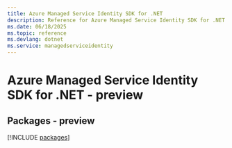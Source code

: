 ```yaml
---
title: Azure Managed Service Identity SDK for .NET
description: Reference for Azure Managed Service Identity SDK for .NET
ms.date: 06/18/2025
ms.topic: reference
ms.devlang: dotnet
ms.service: managedserviceidentity
---
```

# Azure Managed Service Identity SDK for .NET - preview
## Packages - preview
[!INCLUDE [packages](managed-service-identity-index.md)]